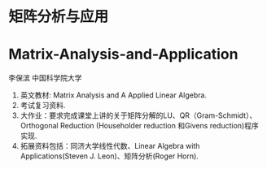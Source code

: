 # 矩阵分析与应用 
# Matrix-Analysis-and-Application 
李保滨 中国科学院大学 

1. 英文教材: Matrix Analysis and A Applied Linear Algebra.
2. 考试复习资料.
3. 大作业：要求完成课堂上讲的关于矩阵分解的LU、QR（Gram-Schmidt）、Orthogonal Reduction (Householder reduction 和Givens reduction)程序实现.
4. 拓展资料包括：同济大学线性代数、Linear Algebra with Applications(Steven J. Leon)、矩阵分析(Roger Horn).

